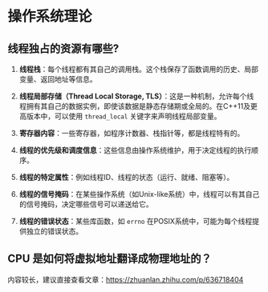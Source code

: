 # 操作系统理论
## 线程独占的资源有哪些?
1. **线程栈**：每个线程都有其自己的调用栈。这个栈保存了函数调用的历史、局部变量、返回地址等信息。

2. **线程局部存储（Thread Local Storage, TLS）**：这是一种机制，允许每个线程拥有其自己的数据实例，即使该数据是静态存储期或全局的。在C++11及更高版本中，可以使用 `thread_local` 关键字来声明线程局部变量。

3. **寄存器内容**：一些寄存器，如程序计数器、栈指针等，都是线程特有的。

4. **线程的优先级和调度信息**：这些信息由操作系统维护，用于决定线程的执行顺序。

5. **线程的特定属性**：例如线程ID、线程的状态（运行、就绪、阻塞等）。

6. **线程的信号掩码**：在某些操作系统（如Unix-like系统）中，线程可以有其自己的信号掩码，决定哪些信号可以递送给它。

7. **线程的错误状态**：某些库函数，如 `errno` 在POSIX系统中，可能为每个线程提供独立的错误状态。

## CPU 是如何将虚拟地址翻译成物理地址的？
内容较长，建议直接查看文章：https://zhuanlan.zhihu.com/p/636718404